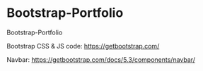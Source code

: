 # Bootstrap-Portfolio
Bootstrap-Portfolio

Bootstrap CSS & JS code: https://getbootstrap.com/

Navbar: https://getbootstrap.com/docs/5.3/components/navbar/
